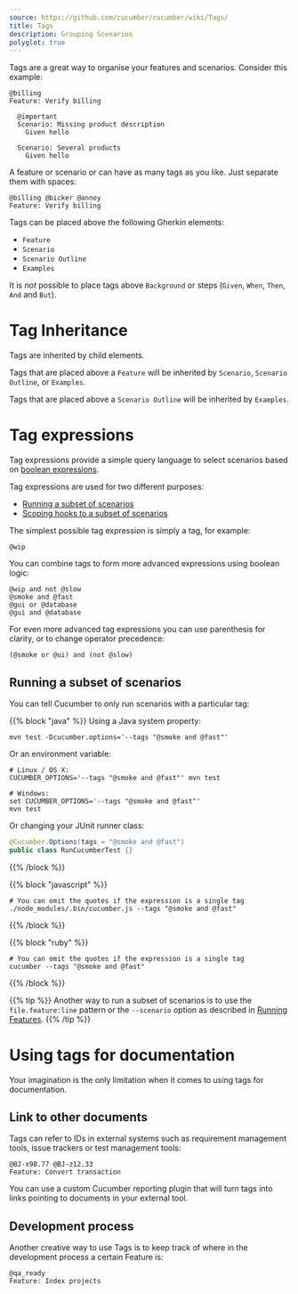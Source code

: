 ```yaml
---
source: https://github.com/cucumber/cucumber/wiki/Tags/
title: Tags
description: Grouping Scenarios
polyglot: true
---
```


Tags are a great way to organise your features and scenarios. Consider this example:

```gherkin
@billing
Feature: Verify billing

  @important
  Scenario: Missing product description
    Given hello

  Scenario: Several products
    Given hello
```

A feature or scenario or can have as many tags as you like. Just separate them with spaces:

```gherkin
@billing @bicker @annoy
Feature: Verify billing
```

Tags can be placed above the following Gherkin elements:

* `Feature` 
* `Scenario`
* `Scenario Outline`
* `Examples`

It is *not* possible to place tags above `Background` or steps (`Given`, `When`, `Then`, `And` and `But`).

# Tag Inheritance

Tags are inherited by child elements.

Tags that are placed above a `Feature` will be inherited by `Scenario`, `Scenario Outline`, or `Examples`.

Tags that are placed above a `Scenario Outline` will be inherited by `Examples`.

# Tag expressions

Tag expressions provide a simple query language to select scenarios based on 
[boolean expressions](https://en.wikipedia.org/wiki/Boolean_expression).

Tag expressions are used for two different purposes: 

* [Running a subset of scenarios](#running-a-subset-of-scenarios)
* [Scoping hooks to a subset of scenarios](/cucumber/hooks#tagged-hooks)

The simplest possible tag expression is simply a tag, for example:

```shell
@wip
```

You can combine tags to form more advanced expressions using boolean logic:

```shell
@wip and not @slow
@smoke and @fast
@gui or @database
@gui and @database
```

For even more advanced tag expressions you can use parenthesis for clarity, or 
to change operator precedence:

```shell
(@smoke or @ui) and (not @slow)
```

## Running a subset of scenarios

You can tell Cucumber to only run scenarios with a particular tag:

{{% block "java" %}}
Using a Java system property:

```shell
mvn test -Dcucumber.options='--tags "@smoke and @fast"'
```

Or an environment variable:

```shell
# Linux / OS X:
CUCUMBER_OPTIONS='--tags "@smoke and @fast"' mvn test

# Windows:
set CUCUMBER_OPTIONS='--tags "@smoke and @fast"'
mvn test
```

Or changing your JUnit runner class:

```java
@Cucumber.Options(tags = "@smoke and @fast")
public class RunCucumberTest {}
```

{{% /block %}}

{{% block "javascript" %}}
```shell
# You can omit the quotes if the expression is a single tag
./node_modules/.bin/cucumber.js --tags "@smoke and @fast"
```
{{% /block %}}

{{% block "ruby" %}}
```shell
# You can omit the quotes if the expression is a single tag
cucumber --tags "@smoke and @fast"
```
{{% /block %}}

<p></p>

{{% tip %}}
Another way to run a subset of scenarios is to use the `file.feature:line` pattern or the `--scenario` option as described in [Running Features](/cucumber/running-features/).
{{% /tip %}}

# Using tags for documentation

Your imagination is the only limitation when it comes to using tags for documentation.

## Link to other documents

Tags can refer to IDs in external systems such as requirement management tools, issue trackers or
test management tools:

```gherkin
@BJ-x98.77 @BJ-z12.33
Feature: Convert transaction
```

You can use a custom Cucumber reporting plugin that will turn tags into links pointing to
documents in your external tool.

## Development process

Another creative way to use Tags is to keep track of where in the development process a certain Feature is:

```gherkin
@qa_ready
Feature: Index projects
```

